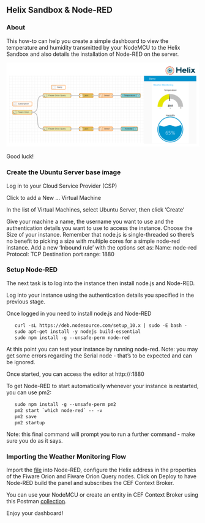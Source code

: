 ## Helix Sandbox & Node-RED

### About

This how-to can help you create a simple dashboard to view the temperature and humidity transmitted by your NodeMCU to the Helix Sandbox and also details the installation of Node-RED on the server.

![](../images/weather_monitoring.png)

Good luck!

### Create the Ubuntu Server base image

   Log in to your Cloud Service Provider (CSP)

   Click to add a New … Virtual Machine

   In the list of Virtual Machines, select Ubuntu Server, then click ‘Create’

   Give your machine a name, the username you want to use and the authentication details you want to use to access
   the instance.
   Choose the Size of your instance. Remember that node.js is single-threaded so there’s no benefit to picking a size with
   multiple cores for a simple node-red instance.
   Add a new ‘Inbound rule’ with the options set as:
       Name: node-red
       Protocol: TCP
       Destination port range: 1880

### Setup Node-RED

The next task is to log into the instance then install node.js and Node-RED.

Log into your instance using the authentication details you specified in the previous stage.

Once logged in you need to install node.js and Node-RED

```
   curl -sL https://deb.nodesource.com/setup_10.x | sudo -E bash -
   sudo apt-get install -y nodejs build-essential
   sudo npm install -g --unsafe-perm node-red
```

At this point you can test your instance by running node-red. Note: you may get some errors regarding the Serial node - that’s to be expected and can be ignored.

Once started, you can access the editor at http://<Your-Instance-IP>:1880

To get Node-RED to start automatically whenever your instance is restarted, you can use pm2:
```
   sudo npm install -g --unsafe-perm pm2
   pm2 start `which node-red` -- -v
   pm2 save
   pm2 startup
```
Note: this final command will prompt you to run a further command - make sure you do as it says.

### Importing the Weather Monitoring Flow

Import the <a href="https://github.com/Helix-Platform/Sandbox-NG/blob/master/node_red_flow/weather_monitoring.json">file</a> into Node-RED, configure the Helix address in the properties of the Fiware Orion and Fiware Orion Query nodes. Click on Deploy to have Node-RED build the panel and subscribes the CEF Context Broker.

You can use your NodeMCU or create an entity in CEF Context Broker using this Postman <a href="https://github.com/Helix-Platform/Sandbox-NG/blob/master/postman/helix_with_node-red_postman_collection.json">collection</a>.

Enjoy your dashboard!
